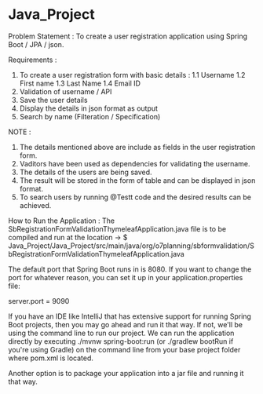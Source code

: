 # Java_Project

Problem Statement : To create a user registration application using Spring Boot / JPA / json.

Requirements :

1. To create a user registration form with basic details :
   1.1 Username
   1.2 First name
   1.3 Last Name
   1.4 Email ID
2. Validation of username / API
3. Save the user details 
4. Display the details in json format as output
5. Search by name (Filteration / Specification)

NOTE :

1. The details mentioned above are include as fields in the user registration form.
2. Vaditors have been used as dependencies for validating the username.
3. The details of the users are being saved.
4. The result will be stored in the form of table and can be displayed in json format.
5. To search users by running @Testt code and the desired results can be achieved. 

How to Run the Application : The SbRegistrationFormValidationThymeleafApplication.java file is to be compiled and run at the location
-> $ Java_Project/Java_Project/src/main/java/org/o7planning/sbformvalidation/SbRegistrationFormValidationThymeleafApplication.java 

The default port that Spring Boot runs in is 8080. If you want to change the port for whatever reason, you can set it up in your application.properties file:

server.port = 9090

If you have an IDE like IntelliJ that has extensive support for running Spring Boot projects, then you may go ahead and run it that way. If not, we'll be using the command line to run our project. We can run the application directly by executing ./mvnw spring-boot:run (or ./gradlew bootRun if you're using Gradle) on the command line from your base project folder where pom.xml is located.

Another option is to package your application into a jar file and running it that way.

